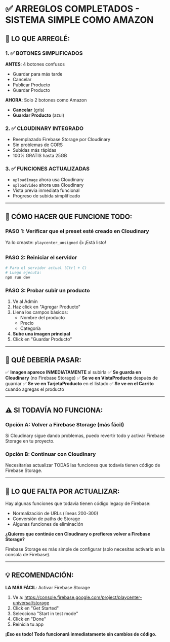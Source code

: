 # ✅ ARREGLOS COMPLETADOS - SISTEMA SIMPLE COMO AMAZON

## 🎯 LO QUE ARREGLÉ:

### 1. ✅ BOTONES SIMPLIFICADOS
**ANTES**: 4 botones confusos
- Guardar para más tarde
- Cancelar  
- Publicar Producto
- Guardar Producto

**AHORA**: Solo 2 botones como Amazon
- **Cancelar** (gris)
- **Guardar Producto** (azul)

### 2. ✅ CLOUDINARY INTEGRADO
- Reemplazado Firebase Storage por Cloudinary
- Sin problemas de CORS
- Subidas más rápidas
- 100% GRATIS hasta 25GB

### 3. ✅ FUNCIONES ACTUALIZADAS
- `uploadImage` ahora usa Cloudinary
- `uploadVideo` ahora usa Cloudinary
- Vista previa inmediata funcional
- Progreso de subida simplificado

---

## 🚀 CÓMO HACER QUE FUNCIONE TODO:

### PASO 1: Verificar que el preset esté creado en Cloudinary
Ya lo creaste: `playcenter_unsigned`
👍 ¡Está listo!

### PASO 2: Reiniciar el servidor
```bash
# Para el servidor actual (Ctrl + C)
# Luego ejecuta:
npm run dev
```

### PASO 3: Probar subir un producto
1. Ve al Admin
2. Haz click en "Agregar Producto"
3. Llena los campos básicos:
   - Nombre del producto
   - Precio
   - Categoría
4. **Sube una imagen principal**
5. Click en "Guardar Producto"

---

## 🎯 QUÉ DEBERÍA PASAR:

✅ **Imagen aparece INMEDIATAMENTE** al subirla
✅ **Se guarda en Cloudinary** (no Firebase Storage)
✅ **Se ve en VistaProducto** después de guardar
✅ **Se ve en TarjetaProducto** en el listado
✅ **Se ve en el Carrito** cuando agregas el producto

---

## ⚠️ SI TODAVÍA NO FUNCIONA:

### Opción A: Volver a Firebase Storage (más fácil)
Si Cloudinary sigue dando problemas, puedo revertir todo y activar Firebase Storage en tu proyecto.

### Opción B: Continuar con Cloudinary
Necesitarías actualizar TODAS las funciones que todavía tienen código de Firebase Storage.

---

## 📝 LO QUE FALTA POR ACTUALIZAR:

Hay algunas funciones que todavía tienen código legacy de Firebase:
- Normalización de URLs (líneas 200-300)
- Conversión de paths de Storage
- Algunas funciones de eliminación

**¿Quieres que continúe con Cloudinary o prefieres volver a Firebase Storage?**

Firebase Storage es más simple de configurar (solo necesitas activarlo en la consola de Firebase).

---

## 💡 RECOMENDACIÓN:

**LA MÁS FÁCIL**: Activar Firebase Storage
1. Ve a: https://console.firebase.google.com/project/playcenter-universal/storage
2. Click en "Get Started"
3. Selecciona "Start in test mode"
4. Click en "Done"
5. Reinicia tu app

**¡Eso es todo! Todo funcionará inmediatamente sin cambios de código.**
